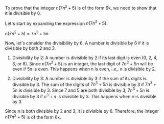 To prove that the integer $n(7n^2 + 5)$ is of the form 6k, we need to show that it is divisible by 6.

Let's start by expanding the expression $n(7n^2 + 5)$:

$n(7n^2 + 5) = 7n^3 + 5n$

Now, let's consider the divisibility by 6. A number is divisible by 6 if it is divisible by both 2 and 3.

1. Divisibility by 2: A number is divisible by 2 if its last digit is even (0, 2, 4, 6, or 8). Since $n(7n^2 + 5)$ is an integer, the last digit of $7n^3 + 5n$ will be even if $5n$ is even. This happens when n is even, i.e., n is divisible by 2.

2. Divisibility by 3: A number is divisible by 3 if the sum of its digits is divisible by 3. The sum of the digits of $7n^3 + 5n$ is divisible by 3 if $7n^3 + 5n$ is divisible by 3. Since 7 and 5 are both divisible by 3, $7n^3 + 5n$ is divisible by 3 if $n^3 + n$ is divisible by 3. This happens when n is divisible by 3.

Since n is both divisible by 2 and 3, it is divisible by 6. Therefore, the integer $n(7n^2 + 5)$ is of the form 6k.